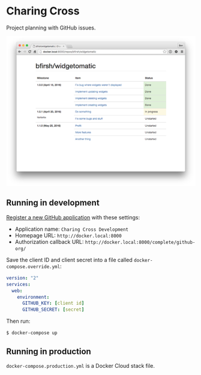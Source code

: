 # Charing Cross

Project planning with GitHub issues.

![screenshot](screenshot.png)

## Running in development

[Register a new GitHub application](https://github.com/settings/applications/new) with these settings:

 * Application name: `Charing Cross Development`
 * Homepage URL: `http://docker.local:8000`
 * Authorization callback URL: `http://docker.local:8000/complete/github-org/`

Save the client ID and client secret into a file called `docker-compose.override.yml`:

```yaml
version: "2"
services:
  web:
    environment:
      GITHUB_KEY: [client id]
      GITHUB_SECRET: [secret]
```

Then run:

    $ docker-compose up

## Running in production

`docker-compose.production.yml` is a Docker Cloud stack file.
